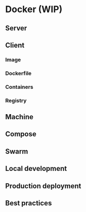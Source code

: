 # Docker (WIP)

## Server

## Client

### Image

### Dockerfile

### Containers

### Registry

## Machine

## Compose

## Swarm

## Local development

## Production deployment

## Best practices
